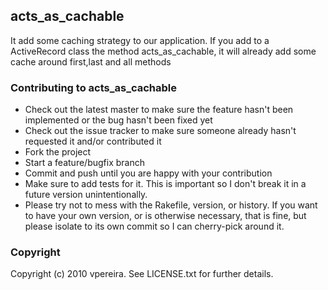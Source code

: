## acts_as_cachable

It add some caching strategy to our application. If you add to a ActiveRecord class the method acts_as_cachable, 
it will already add some cache around first,last and all methods

### Contributing to acts_as_cachable
 
* Check out the latest master to make sure the feature hasn't been implemented or the bug hasn't been fixed yet
* Check out the issue tracker to make sure someone already hasn't requested it and/or contributed it
* Fork the project
* Start a feature/bugfix branch
* Commit and push until you are happy with your contribution
* Make sure to add tests for it. This is important so I don't break it in a future version unintentionally.
* Please try not to mess with the Rakefile, version, or history. If you want to have your own version, or is otherwise necessary, that is fine, but please isolate to its own commit so I can cherry-pick around it.

### Copyright

Copyright (c) 2010 vpereira. See LICENSE.txt for
further details.

